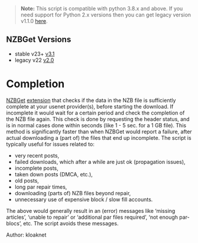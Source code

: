 > **Note:** This script is compatible with python 3.8.x and above.
If you need support for Python 2.x versions then you can get legacy version v1.1.0 [here](https://forum.nzbget.net/viewtopic.php?f=8&t=1736&sid=c01b92bc3d3baf05bc1a9546d9c08ed8).

## NZBGet Versions

- stable v23+ [v3.1](https://github.com/nzbgetcom/Extension-Completion/releases/tag/v1.0)
- legacy v22 [v2.0](https://github.com/nzbgetcom/Extension-Completion/releases/tag/v2.0)

# Completion

[NZBGet](https://nzbget.com) [extension](https://github.com/nzbgetcom/nzbget/blob/main/docs/extensions/EXTENSIONS.md) that checks if the data in the NZB file is sufficiently complete at your usenet provider(s), before starting the download. If incomplete it would wait for a certain period and check the completion of the NZB file again. This check is done by requesting the header status, and is in normal cases done within seconds (like 1 - 5 sec. for a 1 GB file). This method is significantly faster than when NZBGet would report a failure, after actual downloading a (part of) the files that end up incomplete. The script is typically useful for issues related to:
- very recent posts,
- failed downloads, which after a while are just ok (propagation issues),
- incomplete posts,
- taken down posts (DMCA, etc.),
- old posts,
- long par repair times,
- downloading (parts of) NZB files beyond repair,
- unnecessary use of expensive block / slow fill accounts.

The above would generally result in an (error) messages like ‘missing articles’, ‘unable to repair’ or ‘additional par files required’, ‘not enough par-blocs’, etc. The script avoids these messages.

Author: kloaknet
